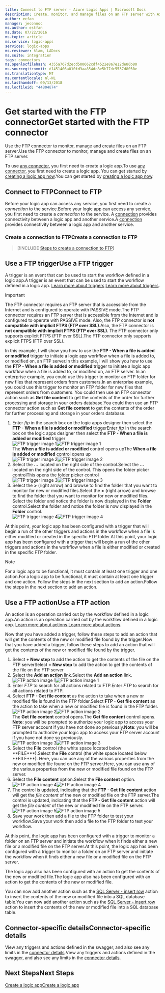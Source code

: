 ```yaml
---
title: Connect to FTP server - Azure Logic Apps | Microsoft Docs
description: Create, monitor, and manage files on an FTP server with Azure Logic Apps
author: ecfan
manager: jeconnoc
ms.author: estfan
ms.date: 07/22/2016
ms.topic: article
ms.service: logic-apps
services: logic-apps
ms.reviewer: klam, LADocs
ms.suite: integration
tags: connectors
ms.openlocfilehash: 4355a767d2ecd500662cdf4522e8a7e12de86b80
ms.sourcegitcommit: d1451406a010fd3aa854dc8e5b77dc5537d8050e
ms.translationtype: MT
ms.contentlocale: nl-NL
ms.lasthandoff: 09/13/2018
ms.locfileid: "44804874"
---
```

# <a name="get-started-with-the-ftp-connector"></a><span data-ttu-id="ca0e6-103">Get started with the FTP connector</span><span class="sxs-lookup"><span data-stu-id="ca0e6-103">Get started with the FTP connector</span></span>
<span data-ttu-id="ca0e6-104">Use the FTP connector to monitor, manage and create files on an  FTP server.</span><span class="sxs-lookup"><span data-stu-id="ca0e6-104">Use the FTP connector to monitor, manage and create files on an  FTP server.</span></span> 

<span data-ttu-id="ca0e6-105">To use [any connector](apis-list.md), you first need to create a logic app.</span><span class="sxs-lookup"><span data-stu-id="ca0e6-105">To use [any connector](apis-list.md), you first need to create a logic app.</span></span> <span data-ttu-id="ca0e6-106">You can get started by [creating a logic app now](../logic-apps/quickstart-create-first-logic-app-workflow.md).</span><span class="sxs-lookup"><span data-stu-id="ca0e6-106">You can get started by [creating a logic app now](../logic-apps/quickstart-create-first-logic-app-workflow.md).</span></span>

## <a name="connect-to-ftp"></a><span data-ttu-id="ca0e6-107">Connect to FTP</span><span class="sxs-lookup"><span data-stu-id="ca0e6-107">Connect to FTP</span></span>
<span data-ttu-id="ca0e6-108">Before your logic app can access any service, you first need to create a *connection* to the service.</span><span class="sxs-lookup"><span data-stu-id="ca0e6-108">Before your logic app can access any service, you first need to create a *connection* to the service.</span></span> <span data-ttu-id="ca0e6-109">A [connection](connectors-overview.md) provides connectivity between a logic app and another service.</span><span class="sxs-lookup"><span data-stu-id="ca0e6-109">A [connection](connectors-overview.md) provides connectivity between a logic app and another service.</span></span>  

### <a name="create-a-connection-to-ftp"></a><span data-ttu-id="ca0e6-110">Create a connection to FTP</span><span class="sxs-lookup"><span data-stu-id="ca0e6-110">Create a connection to FTP</span></span>
> [!INCLUDE [Steps to create a connection to FTP](../../includes/connectors-create-api-ftp.md)]
> 
> 

## <a name="use-a-ftp-trigger"></a><span data-ttu-id="ca0e6-111">Use a FTP trigger</span><span class="sxs-lookup"><span data-stu-id="ca0e6-111">Use a FTP trigger</span></span>
<span data-ttu-id="ca0e6-112">A trigger is an event that can be used to start the workflow defined in a logic app.</span><span class="sxs-lookup"><span data-stu-id="ca0e6-112">A trigger is an event that can be used to start the workflow defined in a logic app.</span></span> <span data-ttu-id="ca0e6-113">[Learn more about triggers](../logic-apps/logic-apps-overview.md#logic-app-concepts).</span><span class="sxs-lookup"><span data-stu-id="ca0e6-113">[Learn more about triggers](../logic-apps/logic-apps-overview.md#logic-app-concepts).</span></span>  

> [!IMPORTANT]
> <span data-ttu-id="ca0e6-114">The FTP connector requires an FTP server that  is accessible from the Internet and is configured to operate with PASSIVE mode.</span><span class="sxs-lookup"><span data-stu-id="ca0e6-114">The FTP connector requires an FTP server that  is accessible from the Internet and is configured to operate with PASSIVE mode.</span></span> <span data-ttu-id="ca0e6-115">Also, the FTP connector is **not compatible with implicit FTPS (FTP over SSL)**.</span><span class="sxs-lookup"><span data-stu-id="ca0e6-115">Also, the FTP connector is **not compatible with implicit FTPS (FTP over SSL)**.</span></span> <span data-ttu-id="ca0e6-116">The FTP connector only supports explicit FTPS (FTP over SSL).</span><span class="sxs-lookup"><span data-stu-id="ca0e6-116">The FTP connector only supports explicit FTPS (FTP over SSL).</span></span>  
> 
> 

<span data-ttu-id="ca0e6-117">In this example, I will show you how to use the **FTP - When a file is added or modified** trigger to initiate a logic app workflow when a file is added to, or modified on, an FTP server.</span><span class="sxs-lookup"><span data-stu-id="ca0e6-117">In this example, I will show you how to use the **FTP - When a file is added or modified** trigger to initiate a logic app workflow when a file is added to, or modified on, an FTP server.</span></span> <span data-ttu-id="ca0e6-118">In an enterprise example, you could use this trigger to monitor an FTP folder for new files that represent orders from customers.</span><span class="sxs-lookup"><span data-stu-id="ca0e6-118">In an enterprise example, you could use this trigger to monitor an FTP folder for new files that represent orders from customers.</span></span>  <span data-ttu-id="ca0e6-119">You could then use an FTP connector action such as **Get file content** to get the contents of the order for further processing and storage in your orders database.</span><span class="sxs-lookup"><span data-stu-id="ca0e6-119">You could then use an FTP connector action such as **Get file content** to get the contents of the order for further processing and storage in your orders database.</span></span>

1. <span data-ttu-id="ca0e6-120">Enter *ftp* in the search box on the logic apps designer then select the **FTP - When a file is added or modified**  trigger</span><span class="sxs-lookup"><span data-stu-id="ca0e6-120">Enter *ftp* in the search box on the logic apps designer then select the **FTP - When a file is added or modified**  trigger</span></span>   
   <span data-ttu-id="ca0e6-121">![FTP trigger image 1](./media/connectors-create-api-ftp/ftp-trigger-1.png)</span><span class="sxs-lookup"><span data-stu-id="ca0e6-121">![FTP trigger image 1](./media/connectors-create-api-ftp/ftp-trigger-1.png)</span></span>  
   <span data-ttu-id="ca0e6-122">The **When a file is added or modified** control opens up</span><span class="sxs-lookup"><span data-stu-id="ca0e6-122">The **When a file is added or modified** control opens up</span></span>  
   <span data-ttu-id="ca0e6-123">![FTP trigger image 2](./media/connectors-create-api-ftp/ftp-trigger-2.png)</span><span class="sxs-lookup"><span data-stu-id="ca0e6-123">![FTP trigger image 2](./media/connectors-create-api-ftp/ftp-trigger-2.png)</span></span>  
2. <span data-ttu-id="ca0e6-124">Select the **...** located on the right side of the control.</span><span class="sxs-lookup"><span data-stu-id="ca0e6-124">Select the **...** located on the right side of the control.</span></span> <span data-ttu-id="ca0e6-125">This opens the folder picker control</span><span class="sxs-lookup"><span data-stu-id="ca0e6-125">This opens the folder picker control</span></span>  
   <span data-ttu-id="ca0e6-126">![FTP trigger image 3](./media/connectors-create-api-ftp/ftp-trigger-3.png)</span><span class="sxs-lookup"><span data-stu-id="ca0e6-126">![FTP trigger image 3](./media/connectors-create-api-ftp/ftp-trigger-3.png)</span></span>  
3. <span data-ttu-id="ca0e6-127">Select the **>** (right arrow) and browse to find the folder that you want to monitor for new or modified files.</span><span class="sxs-lookup"><span data-stu-id="ca0e6-127">Select the **>** (right arrow) and browse to find the folder that you want to monitor for new or modified files.</span></span> <span data-ttu-id="ca0e6-128">Select the folder and notice the folder is now displayed in the **Folder** control.</span><span class="sxs-lookup"><span data-stu-id="ca0e6-128">Select the folder and notice the folder is now displayed in the **Folder** control.</span></span>  
   <span data-ttu-id="ca0e6-129">![FTP trigger image 4](./media/connectors-create-api-ftp/ftp-trigger-4.png)</span><span class="sxs-lookup"><span data-stu-id="ca0e6-129">![FTP trigger image 4](./media/connectors-create-api-ftp/ftp-trigger-4.png)</span></span>   

<span data-ttu-id="ca0e6-130">At this point, your logic app has been configured with a trigger that will begin a run of the other triggers and actions in the workflow when a file is either modified or created in the specific FTP folder.</span><span class="sxs-lookup"><span data-stu-id="ca0e6-130">At this point, your logic app has been configured with a trigger that will begin a run of the other triggers and actions in the workflow when a file is either modified or created in the specific FTP folder.</span></span> 

> [!NOTE]
> <span data-ttu-id="ca0e6-131">For a logic app to be functional, it must contain at least one trigger and one action.</span><span class="sxs-lookup"><span data-stu-id="ca0e6-131">For a logic app to be functional, it must contain at least one trigger and one action.</span></span> <span data-ttu-id="ca0e6-132">Follow the steps in the next section to add an action.</span><span class="sxs-lookup"><span data-stu-id="ca0e6-132">Follow the steps in the next section to add an action.</span></span>  
> 
> 

## <a name="use-a-ftp-action"></a><span data-ttu-id="ca0e6-133">Use a FTP action</span><span class="sxs-lookup"><span data-stu-id="ca0e6-133">Use a FTP action</span></span>
<span data-ttu-id="ca0e6-134">An action is an operation carried out by the workflow defined in a logic app.</span><span class="sxs-lookup"><span data-stu-id="ca0e6-134">An action is an operation carried out by the workflow defined in a logic app.</span></span> <span data-ttu-id="ca0e6-135">[Learn more about actions](../logic-apps/logic-apps-overview.md#logic-app-concepts).</span><span class="sxs-lookup"><span data-stu-id="ca0e6-135">[Learn more about actions](../logic-apps/logic-apps-overview.md#logic-app-concepts).</span></span>  

<span data-ttu-id="ca0e6-136">Now that you have added a trigger, follow these steps to add an action that will get the contents of the new or modified file found by the trigger.</span><span class="sxs-lookup"><span data-stu-id="ca0e6-136">Now that you have added a trigger, follow these steps to add an action that will get the contents of the new or modified file found by the trigger.</span></span>    

1. <span data-ttu-id="ca0e6-137">Select **+ New step** to add the action to get the contents of the file on the FTP server</span><span class="sxs-lookup"><span data-stu-id="ca0e6-137">Select **+ New step** to add the action to get the contents of the file on the FTP server</span></span>  
2. <span data-ttu-id="ca0e6-138">Select the **Add an action** link.</span><span class="sxs-lookup"><span data-stu-id="ca0e6-138">Select the **Add an action** link.</span></span>  
   <span data-ttu-id="ca0e6-139">![FTP action image 1](./media/connectors-create-api-ftp/ftp-action-1.png)</span><span class="sxs-lookup"><span data-stu-id="ca0e6-139">![FTP action image 1](./media/connectors-create-api-ftp/ftp-action-1.png)</span></span>  
3. <span data-ttu-id="ca0e6-140">Enter *FTP* to search for all actions related to FTP.</span><span class="sxs-lookup"><span data-stu-id="ca0e6-140">Enter *FTP* to search for all actions related to FTP.</span></span>
4. <span data-ttu-id="ca0e6-141">Select **FTP - Get file content**  as the action to take when a new or modified file is found in the FTP folder.</span><span class="sxs-lookup"><span data-stu-id="ca0e6-141">Select **FTP - Get file content**  as the action to take when a new or modified file is found in the FTP folder.</span></span>      
   <span data-ttu-id="ca0e6-142">![FTP action image 2](./media/connectors-create-api-ftp/ftp-action-2.png)</span><span class="sxs-lookup"><span data-stu-id="ca0e6-142">![FTP action image 2](./media/connectors-create-api-ftp/ftp-action-2.png)</span></span>  
   <span data-ttu-id="ca0e6-143">The **Get file content** control opens.</span><span class="sxs-lookup"><span data-stu-id="ca0e6-143">The **Get file content** control opens.</span></span> <span data-ttu-id="ca0e6-144">**Note**: you will be prompted to authorize your logic app to access your FTP server account if you have not done so previously.</span><span class="sxs-lookup"><span data-stu-id="ca0e6-144">**Note**: you will be prompted to authorize your logic app to access your FTP server account if you have not done so previously.</span></span>  
   <span data-ttu-id="ca0e6-145">![FTP action image 3](./media/connectors-create-api-ftp/ftp-action-3.png)</span><span class="sxs-lookup"><span data-stu-id="ca0e6-145">![FTP action image 3](./media/connectors-create-api-ftp/ftp-action-3.png)</span></span>   
5. <span data-ttu-id="ca0e6-146">Select the **File** control (the white space located below \*\*FILE\*\*\*).</span><span class="sxs-lookup"><span data-stu-id="ca0e6-146">Select the **File** control (the white space located below \*\*FILE\*\*\*).</span></span> <span data-ttu-id="ca0e6-147">Here, you can use any of the various properties from the new or modified file found on the FTP server.</span><span class="sxs-lookup"><span data-stu-id="ca0e6-147">Here, you can use any of the various properties from the new or modified file found on the FTP server.</span></span>  
6. <span data-ttu-id="ca0e6-148">Select the **File content** option.</span><span class="sxs-lookup"><span data-stu-id="ca0e6-148">Select the **File content** option.</span></span>  
   <span data-ttu-id="ca0e6-149">![FTP action image 4](./media/connectors-create-api-ftp/ftp-action-4.png)</span><span class="sxs-lookup"><span data-stu-id="ca0e6-149">![FTP action image 4](./media/connectors-create-api-ftp/ftp-action-4.png)</span></span>   
7. <span data-ttu-id="ca0e6-150">The control is updated, indicating that the **FTP - Get file content** action will get the *file content* of the new or modified file on the FTP server.</span><span class="sxs-lookup"><span data-stu-id="ca0e6-150">The control is updated, indicating that the **FTP - Get file content** action will get the *file content* of the new or modified file on the FTP server.</span></span>      
   <span data-ttu-id="ca0e6-151">![FTP action image 5](./media/connectors-create-api-ftp/ftp-action-5.png)</span><span class="sxs-lookup"><span data-stu-id="ca0e6-151">![FTP action image 5](./media/connectors-create-api-ftp/ftp-action-5.png)</span></span>     
8. <span data-ttu-id="ca0e6-152">Save your work then add a file to the FTP folder to test your workflow.</span><span class="sxs-lookup"><span data-stu-id="ca0e6-152">Save your work then add a file to the FTP folder to test your workflow.</span></span>    

<span data-ttu-id="ca0e6-153">At this point, the logic app has been configured with a trigger to monitor a folder on an FTP server and initiate the workflow when it finds either a new file or a modified file on the FTP server.</span><span class="sxs-lookup"><span data-stu-id="ca0e6-153">At this point, the logic app has been configured with a trigger to monitor a folder on an FTP server and initiate the workflow when it finds either a new file or a modified file on the FTP server.</span></span> 

<span data-ttu-id="ca0e6-154">The logic app also has been configured with an action to get the contents of the new or modified file.</span><span class="sxs-lookup"><span data-stu-id="ca0e6-154">The logic app also has been configured with an action to get the contents of the new or modified file.</span></span>

<span data-ttu-id="ca0e6-155">You can now add another action such as the [SQL Server - insert row](connectors-create-api-sqlazure.md) action to insert the contents of the new or modified file into a SQL database table.</span><span class="sxs-lookup"><span data-stu-id="ca0e6-155">You can now add another action such as the [SQL Server - insert row](connectors-create-api-sqlazure.md) action to insert the contents of the new or modified file into a SQL database table.</span></span>  

## <a name="connector-specific-details"></a><span data-ttu-id="ca0e6-156">Connector-specific details</span><span class="sxs-lookup"><span data-stu-id="ca0e6-156">Connector-specific details</span></span>

<span data-ttu-id="ca0e6-157">View any triggers and actions defined in the swagger, and also see any limits in the [connector details](/connectors/ftpconnector/).</span><span class="sxs-lookup"><span data-stu-id="ca0e6-157">View any triggers and actions defined in the swagger, and also see any limits in the [connector details](/connectors/ftpconnector/).</span></span> 

## <a name="next-steps"></a><span data-ttu-id="ca0e6-158">Next Steps</span><span class="sxs-lookup"><span data-stu-id="ca0e6-158">Next Steps</span></span>
[<span data-ttu-id="ca0e6-159">Create a logic app</span><span class="sxs-lookup"><span data-stu-id="ca0e6-159">Create a logic app</span></span>](../logic-apps/quickstart-create-first-logic-app-workflow.md)

